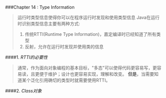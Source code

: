 ###Chapter 14 : Type Information

> 运行时类型信息使得你可以在程序运行时发现和使用类型信息
> Java在运行时识别类型信息主要有两种方式:
> 1. 传统RTTI(Runtime Type Information)，嘉定编译时已经知道了所有类型
> 2. 反射，允许在运行时发现并使用类的信息

####1. _RTTI的必要性_

> 通常，作为面向对象编程的基本目标，"多态"可以使得代码更容易写，更容易读，且更便于维护；设计也更容易实现，理解和改变。
> **但是**，当需要知道某个泛化引用确切的类型时就需要使用RTTI。

####2. _Class对象_